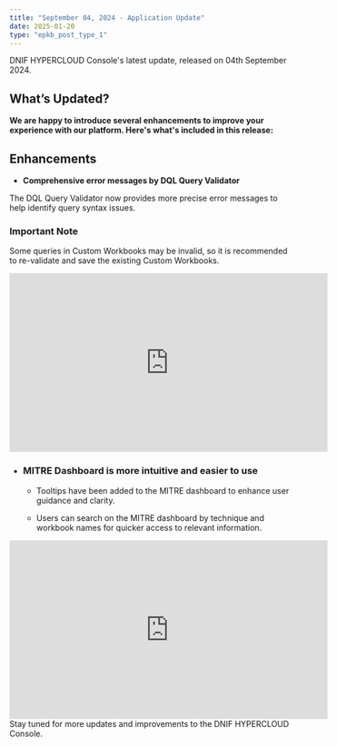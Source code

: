 ```yaml
---
title: "September 04, 2024 - Application Update"
date: 2025-01-20
type: "epkb_post_type_1"
---
```


DNIF HYPERCLOUD Console's latest update, released on 04th September 2024.

## **What’s Updated?**

**We are happy to introduce several enhancements to improve your experience with our platform. Here's what's included in this release:**

## **Enhancements** 

- **Comprehensive error messages by DQL Query Validator**

The DQL Query Validator now provides more precise error messages to help identify query syntax issues.

### **Important Note** 

Some queries in Custom Workbooks may be invalid, so it is recommended to re-validate and save the existing Custom Workbooks. 
<iframe width="560" height="315" src="https://www.youtube.com/embed/9txVXU4ZraI?si=HVTnTT5X4sZ_CGa8" title="YouTube video player" frameborder="0" allow="accelerometer; autoplay; clipboard-write; encrypted-media; gyroscope; picture-in-picture; web-share" referrerpolicy="strict-origin-when-cross-origin" allowfullscreen></iframe>  
<!-- https://videopress.com/v/xjvLw9zO?resizeToParent=true&cover=true&posterUrl=https%3A%2F%2Fvideos.files.wordpress.com%2FlKmd9CZl%2Fedql-query-validation-1-2.mp4&preloadContent=metadata&useAverageColor=true -->

- ### **MITRE Dashboard is more intuitive and easier to use**
    - Tooltips have been added to the MITRE dashboard to enhance user guidance and clarity.
    
    - Users can search on the MITRE dashboard by technique and workbook names for quicker access to relevant information.
<iframe width="560" height="315" src="https://www.youtube.com/embed/TdIQH3KlHQM?si=rKD5jXomtaXwh6y4" title="YouTube video player" frameborder="0" allow="accelerometer; autoplay; clipboard-write; encrypted-media; gyroscope; picture-in-picture; web-share" referrerpolicy="strict-origin-when-cross-origin" allowfullscreen></iframe>   
Stay tuned for more updates and improvements to the DNIF HYPERCLOUD Console.

